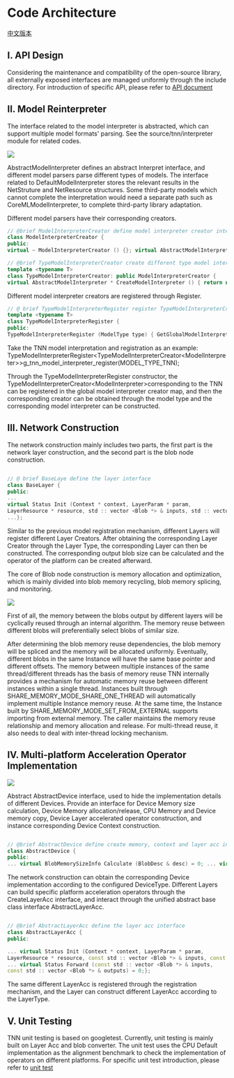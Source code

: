 # Code Architecture 

[中文版本](../../cn/development/architecture.md)

## I. API Design 

Considering the maintenance and compatibility of the open-source library, all externally exposed interfaces are managed uniformly through the include directory. For introduction of specific API, please refer to [API document](../user/api_en.md) 

## II. Model Reinterpreter 

The interface related to the model interpreter is abstracted, which can support multiple model formats' parsing. See the source/tnn/interpreter module for related codes. 

<div align=left ><img src="https://gitee.com/darren3d/tnn-resource/raw/master/doc/cn/imgs/model_reinterpreter.png"/> 

AbstractModelInterpreter defines an abstract Interpret interface, and different model parsers parse different types of models. The interface related to DefaultModelInterpreter stores the relevant results in the NetStruture and NetResource structures. Some third-party models which cannot complete the interpretation would need a separate path such as CoreMLModelInterpreter, to complete third-party library adaptation. 

Different model parsers have their corresponding creators. 

```cpp 
// @brief ModelInterpreterCreator define model interpreter creator interface 
class ModelInterpreterCreator { 
public: 
virtual ~ ModelInterpreterCreator () {}; virtual AbstractModelInterpreter * CreateModelInterpreter () = 0;}; 

// @brief TypeModelInterpreterCreator create different type model interpreter 
template <typename T> 
class TypeModelInterpreterCreator: public ModelInterpreterCreator { 
virtual AbstractModelInterpreter * CreateModelInterpreter () { return new T (); }}; 
``` 

Different model interpreter creators are registered through Register. 

```cpp 
// @ brief TypeModelInterpreterRegister register TypeModelInterpreterCreator 
template <typename T> 
class TypeModelInterpreterRegister { 
public: 
TypeModelInterpreterRegister (ModelType type) { GetGlobalModelInterpreterCreatorMap () [type] = std :: shared_ptr <T> (new T ()); }}; 

``` 

Take the TNN model interpretation and registration as an example: TypeModelInterpreterRegister\<TypeModelInterpreterCreator\<ModelInterpreter>>g\_tnn\_model\_interpreter\_register(MODEL\_TYPE\_TNN); 

Through the TypeModelInterpreterRegister constructor, the TypeModelInterpreterCreator\<ModelInterpreter>corresponding to the TNN can be registered in the global model interpreter creator map, and then the corresponding creator can be obtained through the model type and the corresponding model interpreter can be constructed. 


## III. Network Construction 

The network construction mainly includes two parts, the first part is the network layer construction, and the second part is the blob node construction. 


```cpp 

// @ brief BaseLaye define the layer interface 
class BaseLayer { 
public: 
... 
virtual Status Init (Context * context, LayerParam * param, 
LayerResource * resource, std :: vector <Blob *> & inputs, std :: vector <Blob *> & outputs, AbstractDevice * device); 
...}; 

``` 

Similar to the previous model registration mechanism, different Layers will register different Layer Creators. After obtaining the corresponding Layer Creator through the Layer Type, the corresponding Layer can then be constructed. The corresponding output blob size can be calculated and the operator of the platform can be created afterward. 

The core of Blob node construction is memory allocation and optimization, which is mainly divided into blob memory recycling, blob memory splicing, and monitoring. 

<div align=left><img src="https://gitee.com/darren3d/tnn-resource/raw/master/doc/cn/imgs/blob_memory.png"/> 

First of all, the memory between the blobs output by different layers will be cyclically reused through an internal algorithm. The memory reuse between different blobs will preferentially select blobs of similar size. 

After determining the blob memory reuse dependencies, the blob memory will be spliced and the memory will be allocated uniformly. Eventually, different blobs in the same Instance will have the same base pointer and different offsets. 
The memory between multiple instances of the same thread/different threads has the basis of memory reuse TNN internally provides a mechanism for automatic memory reuse between different instances within a single thread. Instances built through SHARE\_MEMORY\_MODE\_SHARE\_ONE\_THREAD will automatically implement multiple Instance memory reuse. At the same time, the Instance built by SHARE\_MEMORY\_MODE\_SET\_FROM\_EXTERNAL supports importing from external memory. The caller maintains the memory reuse relationship and memory allocation and release. For multi-thread reuse, it also needs to deal with inter-thread locking mechanism. 

## IV. Multi-platform Acceleration Operator Implementation 

<div align=left><img src="https://gitee.com/darren3d/tnn-resource/raw/master/doc/cn/imgs/device.png"/> 

Abstract AbstractDevice interface, used to hide the implementation details of different Devices. Provide an interface for Device Memory size calculation, Device Memory allocation/release, CPU Memory and Device memory copy, Device Layer accelerated operator construction, and instance corresponding Device Context construction. 

```cpp 

// @brief AbstractDevice define create memory, context and layer acc interface. 
class AbstractDevice { 
public: 
... virtual BlobMemorySizeInfo Calculate (BlobDesc & desc) = 0; ... virtual Status Allocate (void ** handle, MatType mat_type, DimsVector dims) = 0; ... virtual Status Allocate (void ** handle, BlobMemorySizeInfo & size_info) = 0; ... virtual Status Free (void * handle) = 0; ... virtual Status CopyToDevice (BlobHandle * dst, const BlobHandle * src, BlobDesc & desc, void * command_queue) = 0; ... virtual Status CopyFromDevice (BlobHandle * dst, const BlobHandle * src, BlobDesc & desc, void * command_queue) = 0; ... virtual AbstractLayerAcc * CreateLayerAcc (LayerType type) = 0; ... virtual Context * CreateContext (int device_id) = 0; ...}; 
``` 


The network construction can obtain the corresponding Device implementation according to the configured DeviceType. Different Layers can build specific platform acceleration operators through the CreateLayerAcc interface, and interact through the unified abstract base class interface AbstractLayerAcc. 

```cpp 

// @brief AbstractLayerAcc define the layer acc interface 
class AbstractLayerAcc { 
public: 

... virtual Status Init (Context * context, LayerParam * param, 
LayerResource * resource, const std :: vector <Blob *> & inputs, const std :: vector <Blob *> & outputs) = 0; 
... virtual Status Forward (const std :: vector <Blob *> & inputs, 
const std :: vector <Blob *> & outputs) = 0;}; 

``` 

The same different LayerAcc is registered through the registration mechanism, and the Layer can construct different LayerAcc according to the LayerType. 

## V. Unit Testing 

TNN unit testing is based on googletest. Currently, unit testing is mainly built on Layer Acc and blob converter. The unit test uses the CPU Default implementation as the alignment benchmark to check the implementation of operators on different platforms. For specific unit test introduction, please refer to [unit test](./unit_test_en.md)